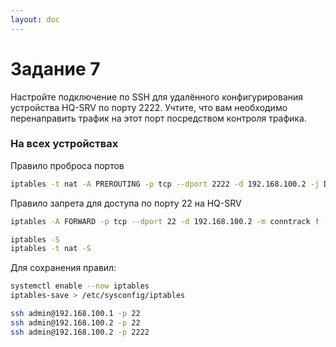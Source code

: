 ```yaml
---
layout: doc
---
```


# Задание 7
Настройте подключение по SSH для удалённого конфигурирования устройства HQ-SRV по порту 2222. Учтите, что вам необходимо перенаправить трафик на этот порт посредством контроля трафика.

### На всех устройствах
Правило проброса портов
```bash
iptables -t nat -A PREROUTING -p tcp --dport 2222 -d 192.168.100.2 -j DNAT --to-destination 192.168.100.2:22 
```

Правило запрета для доступа по порту 22 на HQ-SRV 
```bash
iptables -A FORWARD -p tcp --dport 22 -d 192.168.100.2 -m conntrack ! --ctstate DNAT -j DROP

iptables -S 
iptables -t nat -S 
```

Для сохранения правил:
```bash
systemctl enable --now iptables 
iptables-save > /etc/sysconfig/iptables 
```

```bash
ssh admin@192.168.100.1 -p 22 
ssh admin@192.168.100.2 -p 22 
ssh admin@192.168.100.2 -p 2222 
```
